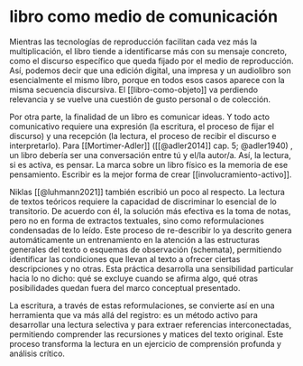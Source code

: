 # libro como medio de comunicación
Mientras las tecnologías de reproducción facilitan cada vez más la multiplicación, el libro tiende a identificarse  más con su mensaje concreto, como el discurso específico que queda fijado por el medio de reproducción. Así, podemos decir que una edición digital, una impresa y un audiolibro son esencialmente el mismo libro, porque en todos esos casos aparece con la misma secuencia discursiva. El [[libro-como-objeto]] va perdiendo relevancia y se vuelve una cuestión de gusto personal o de colección.

Por otra parte, la finalidad de un libro es comunicar ideas. Y todo acto comunicativo requiere una expresión (la escritura, el proceso de fijar el discurso) y una recepción (la lectura, el proceso de recibir el discurso e interpretarlo). Para [[Mortimer-Adler]] ([[@adler2014]] cap. 5; @adler1940) , un libro debería ser una conversación entre tú y el/la autor/a. Así, la lectura, si es activa, es pensar. La marca sobre un libro físico es la memoria de ese pensamiento. Escribir es la mejor forma de crear [[involucramiento-activo]].

Niklas [[@luhmann2021]] también escribió un poco al respecto. La lectura de textos teóricos requiere la capacidad de discriminar lo esencial de lo transitorio. De acuerdo con él, la solución más efectiva es la toma de notas, pero no en forma de extractos textuales, sino como reformulaciones condensadas de lo leído. Este proceso de re-describir lo ya descrito genera automáticamente un entrenamiento en la atención a las estructuras generales del texto o esquemas de observación (schemata), permitiendo identificar las condiciones que llevan al texto a ofrecer ciertas descripciones y no otras. Esta práctica desarrolla una sensibilidad particular hacia lo no dicho: qué se excluye cuando se afirma algo, qué otras posibilidades quedan fuera del marco conceptual presentado.

La escritura, a través de estas reformulaciones, se convierte así en una herramienta que va más allá del registro: es un método activo para desarrollar una lectura selectiva y para extraer referencias interconectadas, permitiendo comprender las recursiones y matices del texto original. Este proceso transforma la lectura en un ejercicio de comprensión profunda y análisis crítico.
